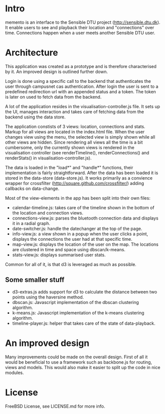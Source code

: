 Intro
===
memento is an interface to the Sensible DTU project (http://sensible.dtu.dk). It enable users to see and playback their location and "connections" over time. Connections happen when a user meets another Sensible DTU user.

Architecture
===
This application was created as a prototype and is therefore characterised by it. An improved design is outlined further down.

Login is done using a specific call to the backend that authenticates the user through campusnet cas authentication. After login the user is sent to a predefined redirection url with an appended status and a token. The token is later on used to fetch data from the backend.

A lot of the application resides in the visualisation-controller.js file. It sets up the UI, manages interaction and takes care of fetching data from the backend using the data store.

The application constists of 3 views: location, connections and stats. Markup for all views are located in the index.html file. When the user changes view using the menu, the selected view is simply shown while all other views are hidden. Since rendering all views all the time is a bit cumbersome, only the currently shown views is rendered in the visualisation controller (see renderTimeline(), renderConnections() and renderStats() in visualisation-controller.js).

The data is loaded in the "load*" and "handle*" functions, their implementation is fairly straightforward. After the data has been loaded it is stored in the data-store (data-store.js). It works primarily as a convience wrapper for crossfilter (http://square.github.com/crossfilter/) adding callbacks on data-change.

Most of the view-elements in the app has been split into their own files:

- calendar-timeline.js: takes care of the timeline shown in the bottom of the location and connection views.
- connections-view.js: parses the bluetooth connection data and displays it in a radial graph.
- date-switcher.js: handle the datechanger at the top of the page.
- info-view.js: a view shown in a popup when the user clicks a point, displays the connections the user had at that specific time.
- map-view.js: displays the location of the user on the map. The locations are clustered in time and space using dbscan/k-means.
- stats-view.js: displays summarised user stats.

Common for all of it, is that d3 is leveraged as much as possible.

Some smaller stuff
---
- d3-extras.js adds support for d3 to calculate the distance between two points using the haversine method.
- dbscan.js: Javascript implementation of the dbscan clustering algorithm.
- k-means.js: Javascript implementation of the k-means clustering algorithm.
- timeline-player.js: helper that takes care of the state of data-playback.

An improved design
===
Many improvements could be made on the overall design. First of all it would be beneficial to use a framework such as backbone.js for routing, views and models. This would also make it easier to split up the code in nice modules.

License
===
FreeBSD License, see LICENSE.md for more info.

